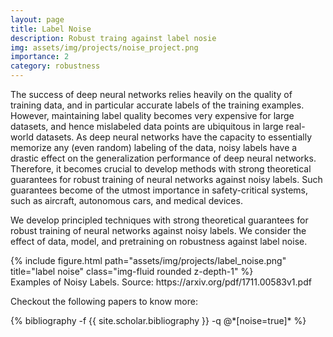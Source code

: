```yaml
---
layout: page
title: Label Noise
description: Robust traing against label nosie
img: assets/img/projects/noise_project.png
importance: 2
category: robustness
---
```


The success of deep neural networks relies heavily on the quality of training data, and in particular accurate labels of the training examples. However, maintaining label quality becomes very expensive for large datasets, and hence mislabeled data points are ubiquitous in large real-world datasets. As deep neural networks have the capacity to essentially memorize any (even random) labeling of the data, noisy labels have a drastic effect on the generalization performance of deep neural networks. Therefore, it becomes crucial to develop methods with strong theoretical guarantees for robust training of neural networks against noisy labels. Such guarantees become of the utmost importance in safety-critical systems, such as aircraft, autonomous cars, and medical devices.

We develop principled techniques with strong theoretical guarantees for robust training of neural networks against noisy labels. We consider the effect of data, model, and pretraining on robustness against label noise.

<div class="row justify-content-sm-center">
	<div class="col-sm-12 mt-3 mt-md-0">
	    {% include figure.html path="assets/img/projects/label_noise.png" title="label noise" class="img-fluid rounded z-depth-1" %}
	</div>
</div>
<div class="caption">
    Examples of Noisy Labels. Source: https://arxiv.org/pdf/1711.00583v1.pdf
</div>

Checkout the following papers to know more:

<div class="publications">
{% bibliography -f {{ site.scholar.bibliography }} -q @*[noise=true]* %}
</div>

